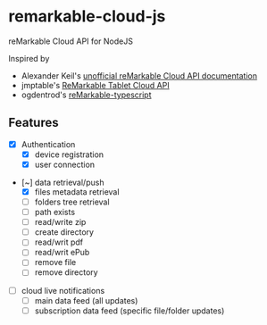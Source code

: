 # remarkable-cloud-js
reMarkable Cloud API for NodeJS

Inspired by
 - Alexander Keil's [unofficial reMarkable Cloud API documentation](https://akeil.de/posts/remarkable-cloud-api/)
 - jmptable's [ReMarkable Tablet Cloud API](https://www.npmjs.com/package/remarkable-tablet-api)
 - ogdentrod's [reMarkable-typescript](https://www.npmjs.com/package/remarkable-typescript)

 ## Features

  * [X] Authentication
    - [X] device registration
    - [X] user connection
  * [~] data retrieval/push
    - [X] files metadata retrieval
    - [ ] folders tree retrieval
    - [ ] path exists
    - [ ] read/write zip
    - [ ] create directory
    - [ ] read/writ pdf
    - [ ] read/writ ePub
    - [ ] remove file
    - [ ] remove directory
  * [ ] cloud live notifications
    - [ ] main data feed (all updates)
    - [ ] subscription data feed (specific file/folder updates)